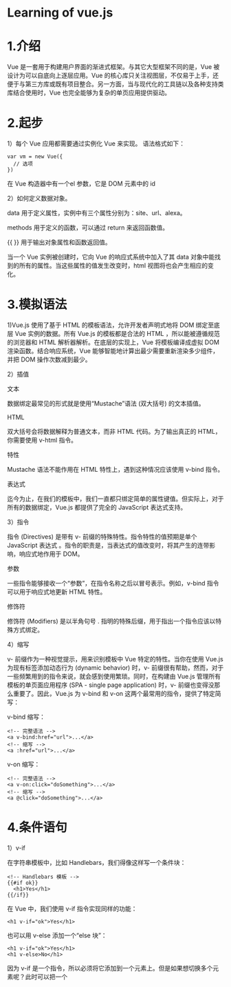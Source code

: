 # Learning of vue.js

# 1.介绍

Vue 是一套用于构建用户界面的渐进式框架。与其它大型框架不同的是，Vue 被设计为可以自底向上逐层应用。Vue 的核心库只关注视图层，不仅易于上手，还便于与第三方库或既有项目整合。另一方面，当与现代化的工具链以及各种支持类库结合使用时，Vue 也完全能够为复杂的单页应用提供驱动。

# 2.起步

1）每个 Vue 应用都需要通过实例化 Vue 来实现。
语法格式如下：

    var vm = new Vue({
      // 选项
    })

在 Vue 构造器中有一个el 参数，它是 DOM 元素中的 id

2）如何定义数据对象。

data 用于定义属性，实例中有三个属性分别为：site、url、alexa。

methods 用于定义的函数，可以通过 return 来返回函数值。

{{ }} 用于输出对象属性和函数返回值。

当一个 Vue 实例被创建时，它向 Vue 的响应式系统中加入了其 data 对象中能找到的所有的属性。当这些属性的值发生改变时，html 视图将也会产生相应的变化。

# 3.模拟语法

1)Vue.js 使用了基于 HTML 的模板语法，允许开发者声明式地将 DOM 绑定至底层 Vue 实例的数据。所有 Vue.js 的模板都是合法的 HTML ，所以能被遵循规范的浏览器和 HTML 解析器解析。在底层的实现上，Vue 将模板编译成虚拟 DOM 渲染函数。结合响应系统，Vue 能够智能地计算出最少需要重新渲染多少组件，并把 DOM 操作次数减到最少。

2）插值

文本

数据绑定最常见的形式就是使用“Mustache”语法 (双大括号) 的文本插值。

HTML

双大括号会将数据解释为普通文本，而非 HTML 代码。为了输出真正的 HTML，你需要使用 v-html 指令。

特性

Mustache 语法不能作用在 HTML 特性上，遇到这种情况应该使用 v-bind 指令。

表达式

迄今为止，在我们的模板中，我们一直都只绑定简单的属性键值。但实际上，对于所有的数据绑定，Vue.js 都提供了完全的 JavaScript 表达式支持。

3）指令

指令 (Directives) 是带有 v- 前缀的特殊特性。指令特性的值预期是单个 JavaScript 表达式 。指令的职责是，当表达式的值改变时，将其产生的连带影响，响应式地作用于 DOM。

参数

一些指令能够接收一个“参数”，在指令名称之后以冒号表示。例如，v-bind 指令可以用于响应式地更新 HTML 特性。

修饰符

修饰符 (Modifiers) 是以半角句号 . 指明的特殊后缀，用于指出一个指令应该以特殊方式绑定。

4）缩写

v- 前缀作为一种视觉提示，用来识别模板中 Vue 特定的特性。当你在使用 Vue.js 为现有标签添加动态行为 (dynamic behavior) 时，v- 前缀很有帮助，然而，对于一些频繁用到的指令来说，就会感到使用繁琐。同时，在构建由 Vue.js 管理所有模板的单页面应用程序 (SPA - single page application) 时，v- 前缀也变得没那么重要了。因此，Vue.js 为 v-bind 和 v-on 这两个最常用的指令，提供了特定简写：

v-bind 缩写：

    <!-- 完整语法 -->
    <a v-bind:href="url">...</a>
    <!-- 缩写 -->
    <a :href="url">...</a>

v-on 缩写：

    <!-- 完整语法 -->
    <a v-on:click="doSomething">...</a>
    <!-- 缩写 -->
    <a @click="doSomething">...</a>

# 4.条件语句

1）v-if

在字符串模板中，比如 Handlebars，我们得像这样写一个条件块：

    <!-- Handlebars 模板 -->
    {{#if ok}}
      <h1>Yes</h1>
    {{/if}}
    
在 Vue 中，我们使用 v-if 指令实现同样的功能：

    <h1 v-if="ok">Yes</h1>

也可以用 v-else 添加一个“else 块”：

    <h1 v-if="ok">Yes</h1>
    <h1 v-else>No</h1>

因为 v-if 是一个指令，所以必须将它添加到一个元素上。但是如果想切换多个元素呢？此时可以把一个 <template> 元素当做不可见的包裹元素，并在上面使用 v-if。最终的渲染结果将不包含 <template> 元素。
  
2）v-else

你可以使用 v-else 指令来表示 v-if 的“else 块”：

    <div v-if="Math.random() > 0.5">
      Now you see me
    </div>
    <div v-else>
      Now you don't
    </div>

v-else 元素必须紧跟在带 v-if 或者 v-else-if 的元素的后面，否则它将不会被识别。

3）v-else-if

v-else-if，顾名思义，充当 v-if 的“else-if 块”，可以连续使用。类似于 v-else，v-else-if 也必须紧跟在带 v-if 或者 v-else-if 的元素之后。

4）v-show

另一个用于根据条件展示元素的选项是 v-show 指令。用法大致一样：

    <h1 v-show="ok">Hello!</h1>

不同的是带有 v-show 的元素始终会被渲染并保留在 DOM 中。v-show 只是简单地切换元素的 CSS 属性 display。

注意！v-show 不支持 <template> 元素，也不支持 v-else。
  
5）v-if vs v-show

v-if 是“真正”的条件渲染，因为它会确保在切换过程中条件块内的事件监听器和子组件适当地被销毁和重建。

v-if 也是惰性的：如果在初始渲染时条件为假，则什么也不做——直到条件第一次变为真时，才会开始渲染条件块。

相比之下，v-show 就简单得多——不管初始条件是什么，元素总是会被渲染，并且只是简单地基于 CSS 进行切换。

一般来说，v-if 有更高的切换开销，而 v-show 有更高的初始渲染开销。因此，如果需要非常频繁地切换，则使用 v-show 较好；如果在运行时条件很少改变，则使用 v-if 较好。

# 5.循环语句

1)循环使用 v-for 指令。

v-for 指令需要以 site in sites 形式的特殊语法， sites 是源数据数组并且 site 是数组元素迭代的别名。

v-for 可以绑定数据到数组来渲染一个列表,也可以用 v-for 通过一个对象的属性来迭代。

2)v-for on a <template>

类似于 v-if，你也可以利用带有 v-for 的 <template> 渲染多个元素。比如：
  
    <ul>
      <template v-for="item in items">
        <li>{{ item.msg }}</li>
        <li class="divider" role="presentation"></li>
      </template>
    </ul>

3)v-for with v-if

当它们处于同一节点，v-for 的优先级比 v-if 更高，这意味着 v-if 将分别重复运行于每个 v-for 循环中。当你想为仅有的一些项渲染节点时，这种优先级的机制会十分有用，如下：

    <li v-for="todo in todos" v-if="!todo.isComplete">
      {{ todo }}
    </li>

上面的代码只传递了未完成的 todos。

而如果你的目的是有条件地跳过循环的执行，那么可以将 v-if 置于外层元素 (或 <template>)上。如：

    <ul v-if="todos.length">
      <li v-for="todo in todos">
        {{ todo }}
      </li>
    </ul>
    <p v-else>No todos left!</p>

# 6.计算属性和侦听器

1)计算属性
模板内的表达式非常便利，但是设计它们的初衷是用于简单运算的。在模板中放入太多的逻辑会让模板过重且难以维护。例如：

    <div id="example">
      {{ message.split('').reverse().join('') }}
    </div>
    
在这个地方，模板不再是简单的声明式逻辑。你必须看一段时间才能意识到，这里是想要显示变量 message 的翻转字符串。当你想要在模板中多次引用此处的翻转字符串时，就会更加难以处理。

所以，对于任何复杂逻辑，你都应当使用计算属性。

2)计算属性 vs 侦听属性

Vue 提供了一种更通用的方式来观察和响应 Vue 实例上的数据变动：侦听属性。当你有一些数据需要随着其它数据变动而变动时，你很容易滥用 watch——特别是如果你之前使用过 AngularJS。然而，通常更好的做法是使用计算属性而不是命令式的 watch 回调。

3)计算属性的 setter

计算属性默认只有 getter ，不过在需要时你也可以提供一个 setter ：

    // ...
    computed: {
      fullName: {
        // getter
        get: function () {
          return this.firstName + ' ' + this.lastName
        },
        // setter
        set: function (newValue) {
          var names = newValue.split(' ')
          this.firstName = names[0]
          this.lastName = names[names.length - 1]
        }
      }
    }
    // ...
    
现在再运行 vm.fullName = 'John Doe' 时，setter 会被调用，vm.firstName 和 vm.lastName 也会相应地被更新。

4)侦听器

虽然计算属性在大多数情况下更合适，但有时也需要一个自定义的侦听器。这就是为什么 Vue 通过 watch 选项提供了一个更通用的方法，来响应数据的变化。当需要在数据变化时执行异步或开销较大的操作时，这个方式是最有用的。

# 7.事件处理

1）事件监听可以使用 v-on 指令。然而许多事件处理逻辑会更为复杂，所以直接把 JavaScript 代码写在 v-on 指令中是不可行的。因此 v-on 还可以接收一个需要调用的方法名称。除了直接绑定到一个方法，也可以在内联 JavaScript 语句中调用方法。

2）事件修饰符

在事件处理程序中调用 event.preventDefault() 或 event.stopPropagation() 是非常常见的需求。尽管我们可以在方法中轻松实现这点，但更好的方式是：方法只有纯粹的数据逻辑，而不是去处理 DOM 事件细节。

为了解决这个问题，Vue.js 为 v-on 提供了事件修饰符。之前提过，修饰符是由点开头的指令后缀来表示的。

.stop

.prevent

.capture

.self

.once

.passive

注意！使用修饰符时，顺序很重要；相应的代码会以同样的顺序产生。因此，用 v-on:click.prevent.self 会阻止所有的点击，而 v-on:click.self.prevent 只会阻止对元素自身的点击。

3）按键修饰符

在监听键盘事件时，我们经常需要检查常见的键值。Vue 允许为 v-on 在监听键盘事件时添加按键修饰符。

记住所有的 keyCode 比较困难，所以 Vue 为最常用的按键提供了别名。

全部的按键别名：

.enter

.tab

.delete (捕获“删除”和“退格”键)

.esc

.space

.up

.down

.left

.right

可以通过全局 config.keyCodes 对象自定义按键修饰符别名。

4）系统修饰键

可以用如下修饰符来实现仅在按下相应按键时才触发鼠标或键盘事件的监听器：

.ctrl

.alt

.shift

.meta

5）鼠标按钮修饰符

.left

.right

.middle

这些修饰符会限制处理函数仅响应特定的鼠标按钮。




# Comprision of Vue、React and Angular

1.Angular特性：

1)由自己实现一套模板编译规则，数据变化依赖脏检查。

2）基本属性包括：数据双向绑定、基本模板指令、自定义指令、表单验证、路由操作、依赖注入、过滤器、内置服务、自定义服务、组件、模块。

3）运行效率较低，数据变更检测方式。

4）学习angular会迫使你学习特有的预发，上手成本很大，代码看起来很干净。

5）依赖注入，即一个对象将依赖项提供给另一个对象（客户端）的模式。导致更多的灵活性和更干净的代码。

6）Angular 最适合单页应用（SPA），因为它可能太臃肿而不能用于微服务。

7）框架比较臃肿，每次用啥功能要引入一大堆东西Angular错误提示不够清晰明显，对于初级开发者，很难看懂Angular的错误提示，而且定位bug很难。

8）面向对象编程的思想，Angular由后端开发人员设计的前端框架。

2.React特性:

1）单向绑定，先更新model,然后渲染UI元素，数据在一个方向流动，使得调试更加容易。

2）代码冗余，各种生命周期太麻烦，刚开始接触好难记。

3）用了虚拟DOM。

4）更适合大型应用和更好的可测试性Web端和移动端原生APP通吃。

5）更大的生态系统，更多的支持和好用的工具。

3.Vue特性

1）模板和渲染函数的弹性选择

2）简单的语法和项目配置

3）更快的渲染速度和更小的体积四

4.Vue与angularjs的区别:

相同点：

1)都支持指令：内置指令和自定义指令。

2)都支持过滤器：内置过滤器和自定义过滤器。

3)都支持双向数据绑定。

4)都不支持低端浏览器。

不同点：

1)更简单易用

2)更灵活

3)性能更突出 

5.Vue与React的区别:

相同点：

1)两者都需要编译后使用。

2)都提供合理的钩子函数，可以让开发者定制化地去处理需求。

3)都不内置列数AJAX，Route等功能到核心包，而是以插件的方式加载。

4)都使用了virtual DOM。 

5)提供了响应式和组件化的视图组件. 

6)将注意力集中在核心库，而将其他功能如路由和全局状态管理交给相关的库。

不同点：

1)性能更好

2)更易学更简单

3)优化更好

 
